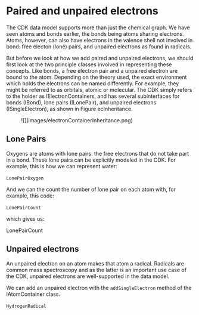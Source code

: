 # Paired and unpaired electrons

The CDK data model supports more than just the chemical graph.
We have seen atoms and bonds earlier, the bonds being atoms
sharing electrons. Atoms, however, can also have electrons
in the valence shell not involved in bond: free electon (lone)
pairs, and unpaired electrons as found in radicals.

But before we look at how we add paired and unpaired electrons,
we should first look at the two principle classes involved
in representing these concepts. Like bonds,
a free electron pair and a unpaired electron are bound to
the atom. Depending on the theory used, the exact environment
which holds the electrons can be named differently. For
example, they might be referred to as orbitals, atomic or
molecular. The CDK simply refers to the holder as
<topic>IElectronContainer</topic>s, and has several subinterfaces
for bonds (<class>IBond</class>), lone pairs (<class>ILonePair</class>),
and unpaired electrons (<class>ISingleElectron</class>), as
shown in Figure <xref>ecInheritance</xref>.

<figure label="ecInheritance" caption="The `IBond`, `ILonePair`, and `ISingleElectron` interfaces all extend the `IElectronContainer` interface.">
![](images/electronContainerInheritance.png)
</figure>

## Lone Pairs

Oxygens are atoms with <topic>lone pairs</topic>: the free electrons that do
not take part in a bond. These lone pairs can be explicitly modeled
in the CDK. For example, this is how we can represent <topic>water</topic>:

<code>LonePairOxygen</code>

And we can the count the number of lone pair on each atom with,
for example, this code:

<code>LonePairCount</code>

which gives us:

<out>LonePairCount</out>

## Unpaired electrons

An <topic>unpaired electron</topic> on an atom makes that atom a
<topic>radical</topic>. Radicals are common mass spectroscopy and as the
latter is an important use case of the CDK, unpaired electrons
are well-supported in the data model.

We can add an unpaired electron with the `addSingleElectron`
method of the <class>IAtomContainer</class> class.

<code>HydrogenRadical</code>

